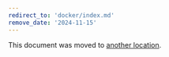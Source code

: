 ```yaml
---
redirect_to: 'docker/index.md'
remove_date: '2024-11-15'
---
```


<!-- markdownlint-disable -->

This document was moved to [another location](docker/index.md).

<!-- This redirect file can be deleted after <2024-11-15>. -->
<!-- Redirects that point to other docs in the same project expire in three months. -->
<!-- Redirects that point to docs in a different project or site (for example, link is not relative and starts with `https:`) expire in one year. -->
<!-- Before deletion, see: https://docs.gitlab.com/ee/development/documentation/redirects.html -->
